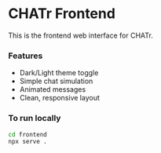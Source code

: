 # CHATr Frontend

This is the frontend web interface for CHATr.

### Features
- Dark/Light theme toggle
- Simple chat simulation
- Animated messages
- Clean, responsive layout

### To run locally
```bash
cd frontend
npx serve .
